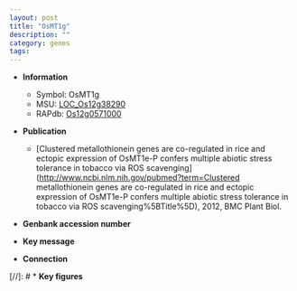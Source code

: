 ```yaml
---
layout: post
title: "OsMT1g"
description: ""
category: genes
tags: 
---
```


* **Information**  
    + Symbol: OsMT1g  
    + MSU: [LOC_Os12g38290](http://rice.uga.edu/cgi-bin/ORF_infopage.cgi?orf=LOC_Os12g38290)  
    + RAPdb: [Os12g0571000](https://rapdb.dna.affrc.go.jp/locus/?name=Os12g0571000)  

* **Publication**  
    + [Clustered metallothionein genes are co-regulated in rice and ectopic expression of OsMT1e-P confers multiple abiotic stress tolerance in tobacco via ROS scavenging](http://www.ncbi.nlm.nih.gov/pubmed?term=Clustered metallothionein genes are co-regulated in rice and ectopic expression of OsMT1e-P confers multiple abiotic stress tolerance in tobacco via ROS scavenging%5BTitle%5D), 2012, BMC Plant Biol.

* **Genbank accession number**  

* **Key message**  

* **Connection**  

[//]: # * **Key figures**  


